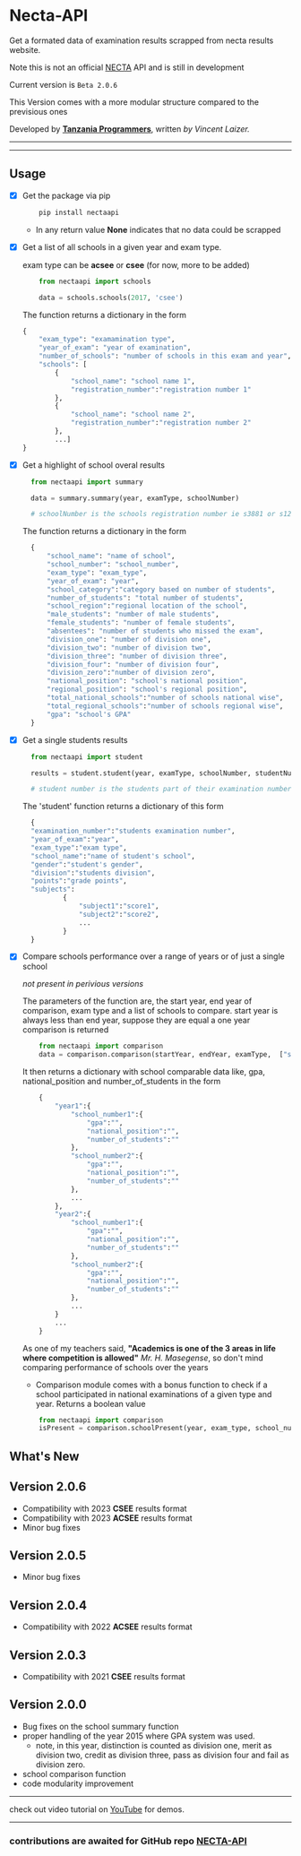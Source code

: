 # Necta-API

Get a formated data of examination results scrapped from necta results website.

Note this is not an official [NECTA](https://necta.go.tz/) API and is still in development

Current version is `Beta 2.0.6`

This Version comes with a more modular structure compared to the previsious ones 

Developed by [**Tanzania Programmers**](https://tanzaniaprogrammers.com/), written *by Vincent Laizer.*

---

---

## Usage

- [x] Get the package via pip

    ```bash
        pip install nectaapi 
    ```

    - In any return value **None** indicates that no data could be scrapped

- [x] Get a list of all schools in a given year and exam type.

    exam type can be **acsee** or **csee** (for now, more to be added)

    ```python
        from nectaapi import schools

        data = schools.schools(2017, 'csee') 
    ```

    The function returns a dictionary in the form

    ```python
    {
        "exam_type": "examamination type",
        "year_of_exam": "year of examination",
        "number_of_schools": "number of schools in this exam and year",
        "schools": [
            {
                "school_name": "school name 1",
                "registration_number":"registration number 1"
            },
            {
                "school_name": "school name 2",
                "registration_number":"registration number 2"
            },
            ...]
    }
    ```

- [x] Get a highlight of school overal results

  ```python
    from nectaapi import summary

    data = summary.summary(year, examType, schoolNumber)

    # schoolNumber is the schools registration number ie s3881 or s1268
  ```

  The function returns a dictionary in the form
  
  ```python
    {
        "school_name": "name of school",
        "school_number": "school_number",
        "exam_type": "exam_type",
        "year_of_exam": "year",
        "school_category":"category based on number of students",
        "number_of_students": "total number of students",
        "school_region":"regional location of the school",
        "male_students": "number of male students",
        "female_students": "number of female students",
        "absentees": "number of students who missed the exam",
        "division_one": "number of division one",
        "division_two": "number of division two",
        "division_three": "number of division three",
        "division_four": "number of division four",
        "division_zero":"number of division zero",
        "national_position": "school's national position",
        "regional_position": "school's regional position",
        "total_national_schools":"number of schools national wise",
        "total_regional_schools":"number of schools regional wise",
        "gpa": "school's GPA"
    }
  ```

- [x] Get a single students results

  ```python
    from nectaapi import student

    results = student.student(year, examType, schoolNumber, studentNumber)

    # student number is the students part of their examination number eg 0040 or 0553
  ```

  The 'student' function returns a dictionary of this form
  
  ```python  
    {
    "examination_number":"students examination number",
    "year_of_exam":"year",
    "exam_type":"exam type",
    "school_name":"name of student's school",
    "gender":"student's gender",
    "division":"students division",
    "points":"grade points",
    "subjects":
            {
                "subject1":"score1",
                "subject2":"score2",
                ...
            }
    }
  ```

- [x] Compare schools performance over a range of years or of just a single school

    _not present in perivious versions_

    The parameters of the function are, the start year, end year of comparison, exam type and a list of schools to compare. start year is always less than end year, suppose they are equal a one year comparison is returned

    ```python
        from nectaapi import comparison
        data = comparison.comparison(startYear, endYear, examType,  ["school_number1", "school_number2", ...])
    ```

    It then returns a dictionary with school comparable data like, gpa, national_position and number_of_students in the form

    ```python
        {
            "year1":{
                "school_number1":{
                    "gpa":"",
                    "national_position":"",
                    "number_of_students":""
                },
                "school_number2":{
                    "gpa":"",
                    "national_position":"",
                    "number_of_students":""
                },
                ...
            },
            "year2":{
                "school_number1":{
                    "gpa":"",
                    "national_position":"",
                    "number_of_students":""
                },
                "school_number2":{
                    "gpa":"",
                    "national_position":"",
                    "number_of_students":""
                },
                ...
            }
            ...
        }
    ```

    As one of my teachers said, **"Academics is one of the 3 areas in life where competition is allowed"** *Mr. H. Masegense*, so don't mind comparing performance of schools over the years

    + Comparison module comes with a bonus function to check if a school participated in national examinations of a given type and year. Returns a boolean value

    ```python
        from nectaapi import comparison
        isPresent = comparison.schoolPresent(year, exam_type, school_number)
    ```

## What's New

## Version 2.0.6

- Compatibility with 2023 **CSEE** results format
- Compatibility with 2023 **ACSEE** results format
- Minor bug fixes

## Version 2.0.5

- Minor bug fixes

## Version 2.0.4

- Compatibility with 2022 **ACSEE** results format

## Version 2.0.3

- Compatibility with 2021 **CSEE** results format

## Version 2.0.0

- Bug fixes on the school summary function
- proper handling of the year 2015 where GPA system was used.
    - note, in this year, distinction is counted as division one, merit as division two, credit as division three, pass as division four and fail as division zero.
- school comparison function
- code modularity improvement

---

  check out video tutorial on [YouTube](https://www.youtube.com/channel/UCuMUw-djxHqOHrvnnFGYtZA) for demos.

---

### contributions are awaited for **GitHub repo [NECTA-API](https://github.com/vincent-laizer/NECTA-API)**
